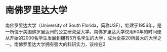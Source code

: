 # 南佛罗里达大学

南佛罗里达大学（University of South Florida，简称USF），始建于1956年，是一所位于美国佛罗里达州的公立研究型大学。南佛罗里达大学仅用60年的时间便从开始的2000名学生发展到拥有5万名学生的大学，成为全美20所最大的大学之一。南佛罗里达大学拥有强大的科研实力，该校在2